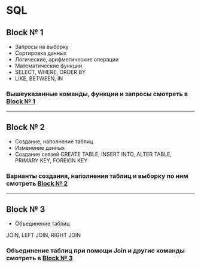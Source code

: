 # SQL
 
 ## Block № 1
 
* Запросы на выборку
* Сортировка данных
* Логические, арифметические операции
* Математические функции
* SELECT, WHERE, ORDER BY
* LIKE, BETWEEN, IN

### Вышеуказанные команды, функции и запросы смотреть в [Block № 1](https://github.com/AndreiBra/SQL/blob/main/Block%20№%201)

---
 ## Block № 2
 
* Создание, наполнение таблиц
* Изменение данных
* Создание связей
CREATE TABLE, INSERT INTO, ALTER TABLE, PRIMARY KEY, FOREIGN KEY

### Варианты создания, наполнения таблиц и выборку по ним смотреть [Block № 2](https://github.com/AndreiBra/SQL/blob/main/Block%20№%202.sql)

---

 ## Block № 3
 
* Объединение таблиц

JOIN, LEFT JOIN, RIGHT JOIN

### Объединение таблиц при помощи Join и другие команды смотреть в [Block № 3](https://github.com/AndreiBra/SQL/blob/main/Block%20№%203.sql)
